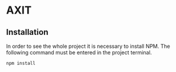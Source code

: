 # AXIT

## Installation
In order to see the whole project it is necessary to install NPM. The following command must be entered in the project terminal.
```bash
npm install 
```
